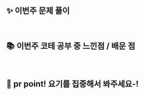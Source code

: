 <!-- PR의 제목은 "[week n] 해당주차 주제(ex: 스택/큐)_이름 " 으로 작성해주시면 되겠습니다 -->

## ✨ 이번주 문제 풀이

<br />

## 📚 이번주 코테 공부 중 느낀점 / 배운 점

<br/>

## 📓 pr point! 요기를 집중해서 봐주세요-!

